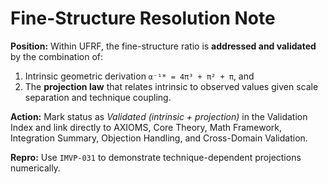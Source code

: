 
# Fine-Structure Resolution Note

**Position:** Within UFRF, the fine-structure ratio is **addressed and validated** by the combination of:
1) Intrinsic geometric derivation `α⁻¹* = 4π³ + π² + π`, and
2) The **projection law** that relates intrinsic to observed values given scale separation and technique coupling.

**Action:** Mark status as *Validated (intrinsic + projection)* in the Validation Index and link directly to AXIOMS, Core Theory, Math Framework, Integration Summary, Objection Handling, and Cross-Domain Validation.

**Repro:** Use `IMVP-031` to demonstrate technique-dependent projections numerically.
